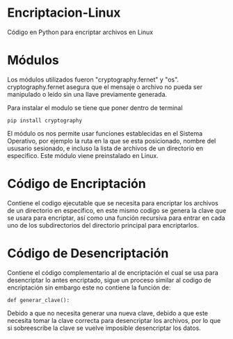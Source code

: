 # Encriptacion-Linux
Código en Python para encriptar archivos en Linux
# Módulos 
Los módulos utilizados fueron "cryptography.fernet" y "os".
cryptography.fernet asegura que el mensaje o archivo no pueda ser manipulado o leido sin una llave previamente generada.

Para instalar el modulo se tiene que poner dentro de terminal <br />

    pip install cryptography
El módulo os nos permite usar funciones establecidas en el Sistema Operativo, por ejemplo la ruta en la que se esta posicionado, nombre del ususario sesionado, e incluso la lista de archivos de un directorio en especifico. Este módulo viene preinstalado en Linux.

# Código de Encriptación

Contiene el codigo ejecutable que se necesita para encriptar los archivos de un directorio en especifico, en este mismo codigo se genera la clave que se usara para encriptar, así como una función recursiva para entrar en cada uno de los subdirectorios del directorio principal para encriptarlos.

# Código de Desencriptación

Contiene el código complementario al de encriptación el cual se usa para desencriptar lo antes encriptado, sigue un proceso similar al codigo de encriptación sin embargo este no contiene la función de:

    def generar_clave():
Debido a que no necesita generar una nueva clave, debido a que este necesita tomar la clave correcta para desencriptar los archivos, por lo que si sobreescribe la clave se vuelve imposible desencriptar los datos.
